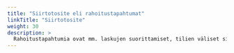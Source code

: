 ```yaml
---
title: "Siirtotosite eli rahoitustapahtumat"
linkTitle: "Siirtotosite"
weight: 30
description: >
  Rahoitustapahtumia ovat mm. laskujen suorittamiset, tilien väliset siirrot, laskujen nostamisen ja maksamiset.
---
```

